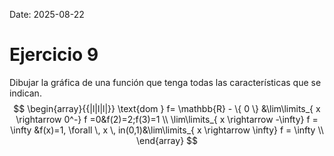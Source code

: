 Date: 2025-08-22

# Ejercicio 9

 
Dibujar la gráfica de una función que tenga todas las características que se indican.
$$
\begin{array}{{|l|l|l|}}
   \text{dom } f= \mathbb{R} - \{ 0 \} &\lim\limits_{ x \rightarrow  0^-}  f =0&f(2)=2;f(3)=1 \\ \lim\limits_{ x \rightarrow  -\infty}  f = \infty &f(x)=1, \forall \, x \, in(0,1)&\lim\limits_{ x \rightarrow  \infty}  f = \infty \\ 
\end{array}
$$